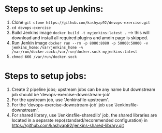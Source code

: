 # Steps to set up Jenkins:
1. Clone `git clone https://github.com/kashyap92/devops-exercise.git`
2. `cd devops-exercise`
3. Build Jenkins image `docker build -t myjenkins:latest .` --> this will download and install all required plugins and amdin page is skipped.
4. Run Jenkin image 
`docker run --rm -p 8080:8080 -p 50000:50000 -v jenkins_home:/var/jenkins_home -v /var/run/docker.sock:/var/run/docker.sock myjenkins:latest`
5. `chmod 666 /var/run/docker.sock`

# Steps to setup jobs:
1. Create 2 pipeline jobs; upstream jobs can be any name but downstream job should be 'devops-exercise-downstream-job'
2. For the upstream job, use 'Jenkinsfile-upstream'.
3. For the 'devops-exercise-downstream-job' job use 'Jenkinsfile-downstream'.
4. For shared library, use 'Jenkinsfile-sharedlib' job, the shared libraries are located in a separate repo(standard/recommended configuration) in https://github.com/kashyap92/jenkins-shared-library.git
